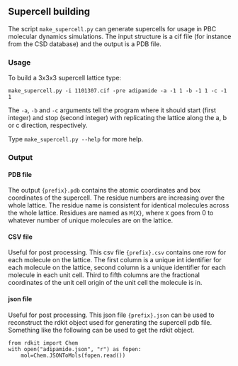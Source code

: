 ## Supercell building

The script `make_supercell.py` can generate supercells for usage in PBC molecular dynamics simulations. The input structure is a cif file (for instance from the CSD database) and the output is a PDB file.

### Usage

To build a 3x3x3 supercell lattice type:

```make_supercell.py -i 1101307.cif -pre adipamide -a -1 1 -b -1 1 -c -1 1```

The `-a`, `-b` and `-c` arguments tell the program where it should start (first integer) and stop (second integer) with replicating the lattice along the a, b or c direction, respectively.

Type `make_supercell.py --help` for more help.

### Output

#### PDB file

The output `{prefix}.pdb` contains the atomic coordinates and box coordinates of the supercell. The residue numbers are increasing over the whole lattice. The residue name is consistent for identical molecules across the whole lattice. Residues are named as `M{X}`, where `X` goes from 0 to whatever number of unique molecules are on the lattice.

#### CSV file

Useful for post processing. This csv file `{prefix}.csv` contains one row for each molecule on the lattice. The first column is a unique int identifier for each molecule on the lattice, second column is a unique identifier for each molecule in each unit cell. Third to fifth columns are the fractional coordinates of the unit cell origin of the unit cell the molecule is in.

#### json file

Useful for post processing. This json file `{prefix}.json` can be used to reconstruct the rdkit object used for generating the supercell pdb file. Something like the following can be used to get the rdkit object.

```
from rdkit import Chem
with open("adipamide.json", "r") as fopen:
    mol=Chem.JSONToMols(fopen.read())
```
